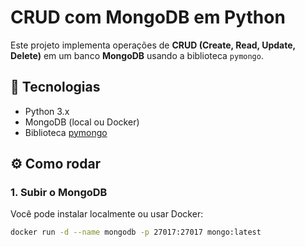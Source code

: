 # CRUD com MongoDB em Python

Este projeto implementa operações de **CRUD (Create, Read, Update, Delete)** em um banco **MongoDB** usando a biblioteca `pymongo`.

## 🚀 Tecnologias
- Python 3.x
- MongoDB (local ou Docker)
- Biblioteca [pymongo](https://pypi.org/project/pymongo/)

## ⚙️ Como rodar

### 1. Subir o MongoDB
Você pode instalar localmente ou usar Docker:
```bash
docker run -d --name mongodb -p 27017:27017 mongo:latest
